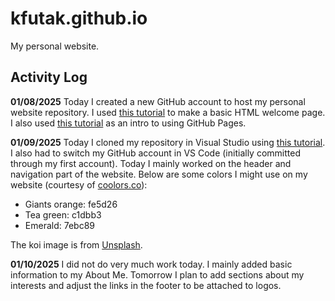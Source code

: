 # kfutak.github.io
My personal website.
## Activity Log
**01/08/2025** Today I created a new GitHub account to host my personal website repository. I used [this tutorial](https://pittcs.wiki/skills/personal-website/) to make a basic HTML welcome page. I also used [this tutorial](https://docs.github.com/en/pages/quickstart) as an intro to using GitHub Pages.

**01/09/2025** Today I cloned my repository in Visual Studio using [this tutorial](https://code.visualstudio.com/docs/sourcecontrol/intro-to-git). I also had to switch my GitHub account in VS Code (initially committed through my first account). Today I mainly worked on the header and navigation part of the website. 
Below are some colors I might use on my website (courtesy of [coolors.co](https://www.capitalone.com/help-center/fraud-disputes/dispute-debit-charge/)):
- Giants orange: fe5d26
- Tea green: c1dbb3
- Emerald: 7ebc89

The koi image is from [Unsplash](https://unsplash.com/photos/a-group-of-koi-fish-swimming-in-a-pond-A9oltO66FY8).

**01/10/2025** I did not do very much work today. I mainly added basic information to my About Me. Tomorrow I plan to add sections about my interests and adjust the links in the footer to be attached to logos.
